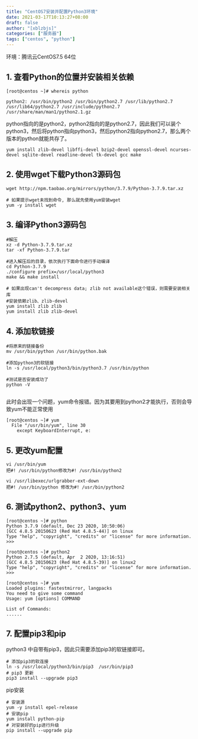 ```yaml
---
title: "CentOS7安装并配置Python3环境"
date: 2021-03-17T10:13:27+08:00
draft: false
author: "[xblzbjs]"
categories: ["服务器"]
tags: ["centos", "python"]
---
```



环境：腾讯云CentOS7.5 64位

## 1. 查看Python的位置并安装相关依赖

```shell
[root@centos ~]# whereis python

python2: /usr/bin/python2 /usr/bin/python2.7 /usr/lib/python2.7 /usr/lib64/python2.7 /usr/include/python2.7 /usr/share/man/man1/python2.1.gz
```

python指向的是python2，python2指向的是python2.7，因此我们可以装个python3，然后将python指向python3，然后python2指向python2.7，那么两个版本的python就能共存了。

```shell
yum install zlib-devel libffi-devel bzip2-devel openssl-devel ncurses-devel sqlite-devel readline-devel tk-devel gcc make 
```

## 2. 使用wget下载Python3源码包

```shell
wget http://npm.taobao.org/mirrors/python/3.7.9/Python-3.7.9.tar.xz

# 如果提示wget未找到命令, 那么就先使用yum安装wget
yum -y install wget
```

## 3. 编译Python3源码包

```shell
#解压
xz -d Python-3.7.9.tar.xz
tar -xf Python-3.7.9.tar
 
#进入解压后的目录，依次执行下面命令进行手动编译
cd Python-3.7.9
./configure prefix=/usr/local/python3
make && make install
 
# 如果出现can't decompress data; zlib not available这个错误，则需要安装相关库
#安装依赖zlib、zlib-devel
yum install zlib zlib
yum install zlib zlib-devel
```

## 4. 添加软链接

```shell
#将原来的链接备份
mv /usr/bin/python /usr/bin/python.bak
 
#添加python3的软链接
ln -s /usr/local/python3/bin/python3.7 /usr/bin/python
 
#测试是否安装成功了
python -V


```

此时会出现一个问题，yum命令报错。因为其要用到python2才能执行，否则会导致yum不能正常使用

```shell
[root@centos ~]# yum
  File "/usr/bin/yum", line 30
    except KeyboardInterrupt, e:
```

## 5. 更改yum配置

```shell
vi /usr/bin/yum
把#! /usr/bin/python修改为#! /usr/bin/python2
 
vi /usr/libexec/urlgrabber-ext-down
把#! /usr/bin/python 修改为#! /usr/bin/python2
```

## 6. 测试python2、python3、yum

```shell
[root@centos ~]# python
Python 3.7.9 (default, Dec 23 2020, 10:50:06) 
[GCC 4.8.5 20150623 (Red Hat 4.8.5-44)] on linux
Type "help", "copyright", "credits" or "license" for more information.
>>> 

[root@centos ~]# python2
Python 2.7.5 (default, Apr  2 2020, 13:16:51) 
[GCC 4.8.5 20150623 (Red Hat 4.8.5-39)] on linux2
Type "help", "copyright", "credits" or "license" for more information.
>>> 

[root@centos ~]# yum
Loaded plugins: fastestmirror, langpacks
You need to give some command
Usage: yum [options] COMMAND

List of Commands:
......

```

## 7. 配置pip3和pip

python3 中自带有pip3，因此只需要添加pip3的软链接即可。

```shell
# 添加pip3的软连接
ln -s /usr/local/python3/bin/pip3  /usr/bin/pip3
# pip3 更新
pip3 install --upgrade pip3
```

pip安装

```shell
# 安装源
yum -y install epel-release
# 安装pip
yum install python-pip
# 对安装好的pip进行升级
pip install --upgrade pip
```
